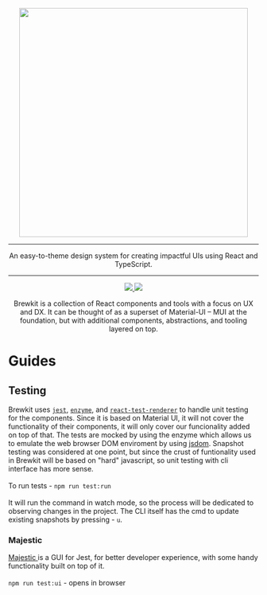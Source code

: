 <p align="center">
  <img width="460" src=".build/storybook/assets/images/brewkit-logo.png">
</p>

---

<p align="center">An easy-to-theme design system for creating impactful UIs using React and TypeScript.</p>

---

<p align="center">
    <a href="https://github.com/brewkit/brewkit-ui/blob/master/LICENSE">
        <img src="https://img.shields.io/badge/license-MIT-blue.svg">
    </a>
    <a href="https://github.com/storybookjs/storybook">
        <img src="https://cdn.jsdelivr.net/gh/storybookjs/brand@master/badge/badge-storybook.svg">
    </a>
</p>


<p align="center">
Brewkit is a collection of React components and tools with a focus on UX and DX. It can be thought of as a superset of
Material-UI – MUI at the foundation, but with additional components, abstractions, and tooling layered on top.
</p>

<h1>Guides</h1>
<h2>Testing</h2>
<p>Brewkit uses <code><a href="https://jestjs.io/" target="_blank">jest</a></code>, <code><a href="https://enzymejs.github.io/enzyme/" target="_blank">enzyme</a></code>, and <code><a href="https://reactjs.org/docs/test-renderer.html" target="_blank">react-test-renderer</a></code> to handle unit testing for the components. Since it is based on Material UI, it will not cover the functionality of their components, it will only cover our funcionality added on top of that. 
The tests are mocked by using the enzyme which allows us to emulate the web browser DOM enviroment by using <a href="https://github.com/jsdom/jsdom">jsdom</a>. Snapshot testing was considered at one point, but since the crust of funtionality used in Brewkit will be based on "hard" javascript, so unit testing with cli interface has more sense.
<br /><br />
To run tests - <code>npm run test:run</code>
<br />
<br />
It will run the command in watch mode, so the process will be dedicated to observing changes in the project. The CLI itself has the cmd to update existing snapshots by pressing - <code>u</code>.
<br />
<h3>Majestic</h3>
<a href="https://github.com/Raathigesh/majestic" target="_blank">Majestic </a>is a GUI for Jest, for better developer experience, with some handy functionality built on top of it.
<br />
<br />
<code>npm run test:ui</code> - opens in browser
</p>